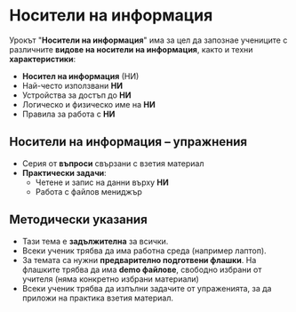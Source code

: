 # Носители на информация

Урокът "**Носители на информация**" има за цел да запознае учениците с различните **видове на носители на информация**, както и техни **характеристики**:
 - **Носител на информация** (НИ)
 - Най-често използвани **НИ**
 - Устройства за достъп до **НИ**
 - Логическо и физическо име на **НИ**
 - Правила за работа с **НИ**

## Носители на информация – упражнения
  - Серия от **въпроси** свързани с взетия материал
  - **Практически задачи**:
    - Четене и запис на данни върху **НИ**
    - Работа с файлов мениджър

## Методически указания
  - Тази тема е **задължителна** за всички.
  - Всеки ученик трябва да има работна среда (например лаптоп).
  - За темата са нужни **предварително подготвени флашки**. На флашките трябва да има **demo файлове**, свободно избрани от учителя (няма конкретно избрани материали)
  - Всеки ученик трябва да изпълни задачите от упраженията, за да приложи на практика взетия материал.
